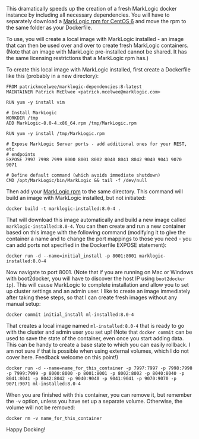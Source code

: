 This dramatically speeds up the creation of a fresh MarkLogic docker instance
by including all necessary dependencies. You will have to separately download
a [MarkLogic rpm for CentOS 6](https://developer.marklogic.com/products) and
move the rpm to the same folder as your Dockerfile.

To use, you will create a local image with MarkLogic installed - an image that
can then be used over and over to create fresh MarkLogic containers. (Note that
an image with MarkLogic pre-installed cannot be shared. It has the same
licensing restrictions that a MarkLogic rpm has.)

To create this local image with MarkLogic installed, first create a Dockerfile like this (probably in a new directory):

```
FROM patrickmcelwee/marklogic-dependencies:8-latest
MAINTAINER Patrick McElwee <patrick.mcelwee@marklogic.com>

RUN yum -y install vim

# Install MarkLogic
WORKDIR /tmp
ADD MarkLogic-8.0-4.x86_64.rpm /tmp/MarkLogic.rpm

RUN yum -y install /tmp/MarkLogic.rpm

# Expose MarkLogic Server ports - add additional ones for your REST, etc
# endpoints
EXPOSE 7997 7998 7999 8000 8001 8002 8040 8041 8042 9040 9041 9070 9071

# Define default command (which avoids immediate shutdown)
CMD /opt/MarkLogic/bin/MarkLogic && tail -f /dev/null
```

Then add your [MarkLogic rpm](https://developer.marklogic.com/products) to the
same directory. This command will build an image with MarkLogic installed, but
not initiated:

    docker build -t marklogic-installed:8.0-4 .

That will download this image automatically and build a new image called
`marklogic-installed:8.0-4`. You can then create and run a new container
based on this image with the following command (modifying it to give the
container a name and to change the port mappings to those you need - you can
add ports not specified in the Dockerfile EXPOSE statement):

    docker run -d --name=initial_install -p 8001:8001 marklogic-installed:8.0-4

Now navigate to port 8001. (Note that if you are running on Mac or Windows with
boot2docker, you will have to discover the host IP using `boot2docker ip`).
This will cause MarkLogic to complete installation and allow you to set up
cluster settings and an admin user. I like to create an image immediately after
taking these steps, so that I can create fresh images without any manual setup:

    docker commit initial_install ml-installed:8.0-4

That creates a local image named `ml-installed:8.0-4` that is ready to go
with the cluster and admin user you set up! (Note that `docker commit` can be
used to save the state of the container, even once you start adding data. This
can be handy to create a base state to which you can easily rollback. I am not
sure if that is possible when using external volumes, which I do not cover
here. Feedback welcome on this point!)

    docker run -d --name=name_for_this_container -p 7997:7997 -p 7998:7998 -p 7999:7999 -p 8000:8000 -p 8001:8001 -p 8002:8002 -p 8040:8040 -p 8041:8041 -p 8042:8042 -p 9040:9040 -p 9041:9041 -p 9070:9070 -p 9071:9071 ml-installed:8.0-4

When you are finished with this container, you can remove it, but remember the
`-v` option, unless you have set up a separate volume. Otherwise, the volume
will not be removed:

    docker rm -v name_for_this_container

Happy Docking!

